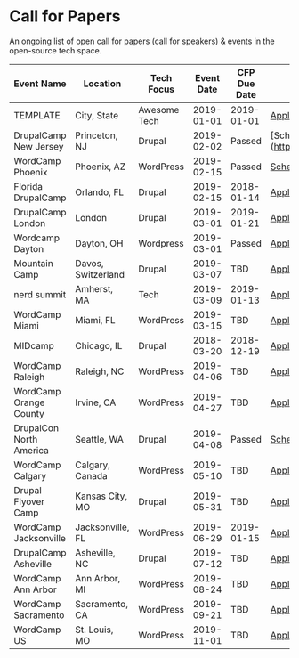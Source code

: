 # Call for Papers
An ongoing list of open call for papers (call for speakers) &amp; events in the open-source tech space.

| Event Name | Location | Tech Focus | Event Date | CFP Due Date | URL |
|------------|----------|--------------|--------------|--------------|-------|
|TEMPLATE|City, State|Awesome Tech|2019-01-01|2019-01-01|[Apply](https://google.com)|
|DrupalCamp New Jersey|Princeton, NJ|Drupal|2019-02-02|Passed|[Schedule](https://www.drupalcampnj.org/program|
|WordCamp Phoenix|Phoenix, AZ|WordPress|2019-02-15|Passed|[Schedule](https://2019.phoenix.wordcamp.org/)|
|Florida DrupalCamp|Orlando, FL|Drupal|2019-02-15|2018-01-14|[Apply](https://www.fldrupal.camp/submit-session)|
|DrupalCamp London|London|Drupal|2019-03-01|2019-01-21|[Apply](https://drupalcamp.london/get-involved/submit-a-session)|
|Wordcamp Dayton|Dayton, OH|Wordpress|2019-03-01|Passed|[Apply](https://2019.dayton.wordcamp.org/)|
|Mountain Camp|Davos, Switzerland|Drupal|2019-03-07|TBD|[Apply](https://drupalmountaincamp.ch/)|
|nerd summit|Amherst, MA|Tech|2019-03-09|2019-01-13|[Apply](https://wiki.nerd.ngo/display/SES)|
|WordCamp Miami|Miami, FL|WordPress|2019-03-15|TBD|[Apply](https://2019.miami.wordcamp.org/)|
|MIDcamp|Chicago, IL|Drupal|2018-03-20|2018-12-19|[Apply](https://www.midcamp.org/submit-session)|
|WordCamp Raleigh|Raleigh, NC|WordPress|2019-04-06|TBD|[Apply](https://2019.raleigh.wordcamp.org/)|
|WordCamp Orange County|Irvine, CA|WordPress|2019-04-27|TBD|[Apply](https://2019.oc.wordcamp.org/?subscribe=success#blog_subscription-3)|
|DrupalCon North America|Seattle, WA|Drupal|2019-04-08|Passed|[Schedule](https://events.drupal.org/seattle2019)|
|WordCamp Calgary|Calgary, Canada|WordPress|2019-05-10|TBD|[Apply](https://2019.calgary.wordcamp.org/2018/10/24/call-for-speakers/#more-177)|
|Drupal Flyover Camp|Kansas City, MO|Drupal|2019-05-31|TBD|[Apply](https://www.flyovercamp.org/submit-talk)|
|WordCamp Jacksonville|Jacksonville, FL|WordPress|2019-06-29|2019-01-15|[Apply](https://2019.jacksonville.wordcamp.org/2018/11/09/call-for-speakers/)|
|DrupalCamp Asheville|Asheville, NC|Drupal|2019-07-12|TBD|[Apply](https://www.drupalasheville.com/camp)|
|WordCamp Ann Arbor|Ann Arbor, MI|WordPress|2019-08-24|TBD|[Apply](https://2019.annarbor.wordcamp.org/?subscribe=success#528)|
|WordCamp Sacramento|Sacramento, CA|WordPress|2019-09-21|TBD|[Apply](https://2019.sacramento.wordcamp.org/)|
|WordCamp US|St. Louis, MO|WordPress|2019-11-01|TBD|[Apply](https://wordpress.org/news/2018/12/wordcamp-us-2019-dates-announced/)|
